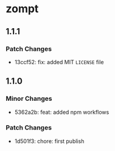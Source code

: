 # zompt

## 1.1.1

### Patch Changes

- 13ccf52: fix: added MIT `LICENSE` file

## 1.1.0

### Minor Changes

- 5362a2b: feat: added npm workflows

### Patch Changes

- 1d501f3: chore: first publish
